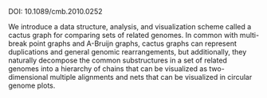DOI: 10.1089/cmb.2010.0252

We introduce a data structure, analysis, and visualization scheme called a cactus graph for
comparing sets of related genomes. In common with multi-break point graphs and A-Bruijn
graphs, cactus graphs can represent duplications and general genomic rearrangements, but
additionally, they naturally decompose the common substructures in a set of related genomes
into a hierarchy of chains that can be visualized as two-dimensional multiple alignments and
nets that can be visualized in circular genome plots.